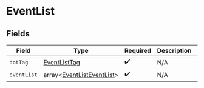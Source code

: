 # EventList


## Fields

| Field                                                                  | Type                                                                   | Required                                                               | Description                                                            | Example                                                                |
| ---------------------------------------------------------------------- | ---------------------------------------------------------------------- | ---------------------------------------------------------------------- | ---------------------------------------------------------------------- | ---------------------------------------------------------------------- |
| `dotTag`                                                               | [EventListTag](../../models/shared/EventListTag.md)                    | :heavy_check_mark:                                                     | N/A                                                                    | list                                                                   |
| `eventList`                                                            | array<[EventListEventList](../../models/shared/EventListEventList.md)> | :heavy_check_mark:                                                     | N/A                                                                    |                                                                        |